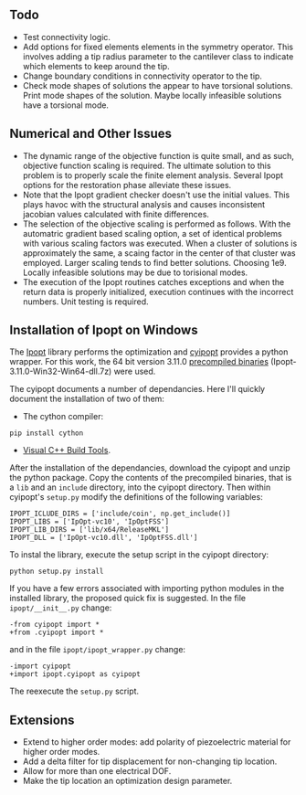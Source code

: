 ## Todo

* Test connectivity logic.
* Add options for fixed elements elements in the symmetry operator. This 
    involves adding a tip radius parameter to the cantilever class to indicate 
    which elements to keep around the tip.
* Change boundary conditions in connectivity operator to the tip.
* Check mode shapes of solutions the appear to have torsional solutions. Print 
    mode shapes of the solution. Maybe locally infeasible solutions have a 
    torsional mode.



## Numerical and Other Issues

* The dynamic range of the objective function is quite small, and as such, 
    objective function scaling is required. The ultimate solution to this 
    problem is to properly scale the finite element analysis. Several Ipopt 
    options for the restoration phase alleviate these issues.
* Note that the Ipopt gradient checker doesn't use the initial values. This 
    plays havoc with the structural analysis and causes inconsistent jacobian 
    values calculated with finite differences.
* The selection of the objective scaling is performed as follows. With the 
    automatric gradient based scaling option, a set of identical problems with 
    various scaling factors was executed. When a cluster of solutions is 
    approximately the same, a scaing factor in the center of that cluster was 
    employed. Larger scaling tends to find better solutions. Choosing 1e9. 
    Locally infeasible solutions may be due to torisional modes.
* The execution of the Ipopt routines catches exceptions and when the return 
    data is properly initialized, execution continues with the incorrect 
    numbers. Unit testing is required.


## Installation of Ipopt on Windows

The [Ipopt](https://projects.coin-or.org/Ipopt) library performs the 
optimization and 
[cyipopt](https://github.com/matthias-k/cyipopt) provides a python wrapper. 
For this work, the 64 bit version 3.11.0 
[precompiled binaries](https://www.coin-or.org/download/binary/Ipopt) 
(Ipopt-3.11.0-Win32-Win64-dll.7z) were used.

The cyipopt documents a number of dependancies. Here I'll quickly document the 
installation of two of them:

* The cython compiler: 

```
pip install cython
```

* [Visual C++ Build Tools](http://landinghub.visualstudio.com/visual-cpp-build-tools).


After the installation of the dependancies, download the cyipopt and unzip the 
python package. Copy the contents of the precompiled binaries, that is a `lib` 
and an `include` directory, into the cyipopt directory. Then within 
cyipopt's `setup.py` modify the definitions of the following variables:

```
IPOPT_ICLUDE_DIRS = ['include/coin', np.get_include()]
IPOPT_LIBS = ['IpOpt-vc10', 'IpOptFSS']
IPOPT_LIB_DIRS = ['lib/x64/ReleaseMKL']
IPOPT_DLL = ['IpOpt-vc10.dll', 'IpOptFSS.dll']
```

To instal the library, execute the setup script in the cyipopt directory:

```
python setup.py install
```

If you have a few errors associated with importing python modules in the 
installed library, the proposed quick fix is suggested. In the file 
`ipopt/__init__.py` change:

```
-from cyipopt import *
+from .cyipopt import *
```

and in the file `ipopt/ipopt_wrapper.py` change:

```
-import cyipopt
+import ipopt.cyipopt as cyipopt
```

The reexecute the `setup.py` script.


## Extensions

* Extend to higher order modes: add polarity of piezoelectric material for 
    higher order modes.
* Add a delta filter for tip displacement for non-changing tip location.
* Allow for more than one electrical DOF.
* Make the tip location an optimization design parameter.

